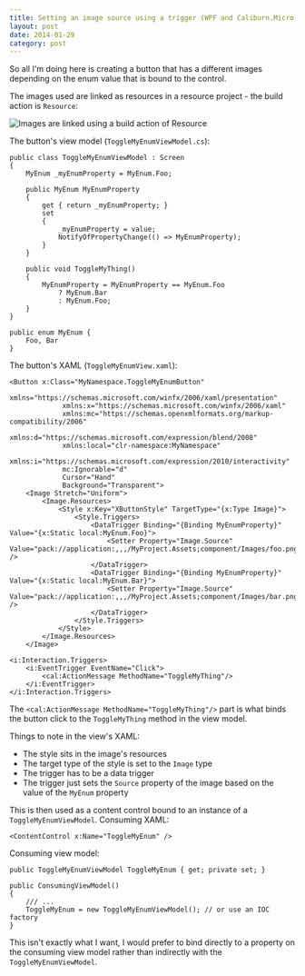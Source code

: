 ```yaml
---
title: Setting an image source using a trigger (WPF and Caliburn.Micro)
layout: post
date: 2014-01-29
category: post
---
```


So all I'm doing here is creating a button that has a different images depending on the enum value that is bound to the control.

The images used are linked as resources in a resource project - the build action is `Resource`:

![Images are linked using a build action of Resource](https://snag.gy/o9v6X.jpg)

The button's view model (`ToggleMyEnumViewModel.cs`):

    public class ToggleMyEnumViewModel : Screen
    {
        MyEnum _myEnumProperty = MyEnum.Foo;

        public MyEnum MyEnumProperty
        {
            get { return _myEnumProperty; }
            set
            {
                _myEnumProperty = value;
                NotifyOfPropertyChange(() => MyEnumProperty);
            }
        }

        public void ToggleMyThing()
        {
            MyEnumProperty = MyEnumProperty == MyEnum.Foo
                ? MyEnum.Bar
                : MyEnum.Foo;
        }
    }

    public enum MyEnum {
        Foo, Bar
    }

The button's XAML (`ToggleMyEnumView.xaml`):

    <Button x:Class="MyNamespace.ToggleMyEnumButton"
                 xmlns="https://schemas.microsoft.com/winfx/2006/xaml/presentation"
                 xmlns:x="https://schemas.microsoft.com/winfx/2006/xaml"
                 xmlns:mc="https://schemas.openxmlformats.org/markup-compatibility/2006" 
                 xmlns:d="https://schemas.microsoft.com/expression/blend/2008"
                 xmlns:local="clr-namespace:MyNamespace"
                 xmlns:i="https://schemas.microsoft.com/expression/2010/interactivity"
                 mc:Ignorable="d" 
                 Cursor="Hand"
                 Background="Transparent">
        <Image Stretch="Uniform">
            <Image.Resources>
                <Style x:Key="XButtonStyle" TargetType="{x:Type Image}">
                    <Style.Triggers>
                        <DataTrigger Binding="{Binding MyEnumProperty}" Value="{x:Static local:MyEnum.Foo}">
                            <Setter Property="Image.Source" Value="pack://application:,,,/MyProject.Assets;component/Images/foo.png" />
                        </DataTrigger>
                        <DataTrigger Binding="{Binding MyEnumProperty}" Value="{x:Static local:MyEnum.Bar}">
                            <Setter Property="Image.Source" Value="pack://application:,,,/MyProject.Assets;component/Images/bar.png" />
                        </DataTrigger>
                    </Style.Triggers>
                </Style>
            </Image.Resources>
        </Image>
 
    <i:Interaction.Triggers>
        <i:EventTrigger EventName="Click">
            <cal:ActionMessage MethodName="ToggleMyThing"/>
        </i:EventTrigger>
    </i:Interaction.Triggers>

   </Button>

The `<cal:ActionMessage MethodName="ToggleMyThing"/>` part is what binds the button click to the `ToggleMyThing` method in the view model.

Things to note in the view's XAML:

- The style sits in the image's resources
- The target type of the style is set to the `Image` type
- The trigger has to be a data trigger
- The trigger just sets the `Source` property of the image based on the value of the `MyEnum` property

This is then used as a content control bound to an instance of a `ToggleMyEnumViewModel`. Consuming XAML:

    <ContentControl x:Name="ToggleMyEnum" />

Consuming view model:

    public ToggleMyEnumViewModel ToggleMyEnum { get; private set; }

    public ConsumingViewModel()
    {
        /// ...
        ToggleMyEnum = new ToggleMyEnumViewModel(); // or use an IOC factory
    }

This isn't exactly what I want, I would prefer to bind directly to a property on the consuming view model rather than indirectly with the `ToggleMyEnumViewModel`.
